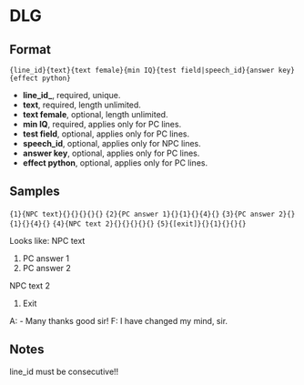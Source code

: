 # DLG
## Format
`{line_id}{text}{text female}{min IQ}{test field|speech_id}{answer key}{effect python}`

* **line_id_**, required, unique.
* **text**, required, length unlimited.
* **text female**, optional, length unlimited.
* **min IQ**, required, applies only for PC lines.
* **test field**, optional, applies only for PC lines.
* **speech_id**, optional, applies only for NPC lines.
* **answer key**, optional, applies only for PC lines.
* **effect python**, optional, applies only for PC lines.

## Samples
`{1}{NPC text}{}{}{}{}{}`
`{2}{PC answer 1}{}{1}{}{4}{}`
`{3}{PC answer 2}{}{1}{}{4}{}`
`{4}{NPC text 2}{}{}{}{}{}`
`{5}{[exit]}{}{1}{}{}{}`

Looks like:
NPC text
1. PC answer 1
2. PC answer 2

NPC text 2
1. Exit

A: - Many thanks good sir!
F: I have changed my mind, sir.

## Notes
line_id must be consecutive!!